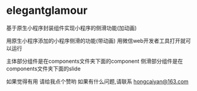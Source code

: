 # elegantglamour
基于原生小程序封装组件实现小程序的侧滑功能(加动画)

用原生小程序添加的小程序侧滑的功能(带动画)
用微信web开发者工具打开就可以运行

主体部分组件是在components文件夹下面的component
侧滑部分组件是在components文件夹下面的slide

如果觉得有用 请给我点个赞哟
如果有什么问题,请联系 hongcaiyan@163.com
